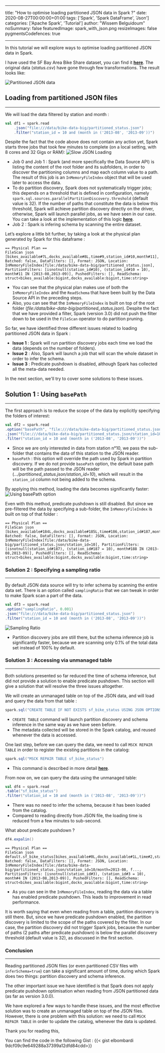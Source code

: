   ---
title: "How to optimise loading partitioned JSON data in Spark ?"
date: 2020-08-27T00:00:00+01:00
tags: ['Spark', 'Spark DataFrame', 'Json']
categories: ['Apache Spark', 'Tutorial']
author: "Wissem Belguidoum"
noSummary: false
featuredImage: spark_with_json.png
resizeImages: false
pygmentsCodefences: true

---  

In this tutorial we will explore ways to optimise loading partitioned JSON data in Spark. 

I have used the SF Bay Area Bike Share dataset, you can find it [**here**](https://www.kaggle.com/benhamner/sf-bay-area-bike-share/data#). The original data (_status.csv_) have gone through few transformations. The result looks like: 

![Partitioned JSON data](tree.png)

## Loading from partitioned JSON files
-------

We will load the data filtered by station and month : 

```scala
val df1 = spark.read
	.json("file:///data/bike-data-big/partitioned_status.json")
	.filter("station_id = 10 and (month in ('2013-08', '2013-09'))")
```

Despite the fact that the code above does not contain any action yet, Spark starts three jobs that took few minutes to complete (on a local setting, with 8 cores and 32 Gigs or RAM):
![Slow JSON Loading](slow_json_loading.png)
* Job 0 and Job 1 : Spark (and more specifically the Data Source API) is listing the content of the root folder and its subfolders, in order to discover the partitioning columns and map each column value to a path. The result of this job is an `InMemoryFileIndex` object that will be used later to access the data.
* To do partition discovery, Spark does not systematically trigger jobs; this depends on a threshold that is defined in configuration, namely `spark.sql.sources.parallelPartitionDiscovery.threshold` (default value is 32). If the number of paths that constitute the data is below this threshold, Spark will achieve partition discovery directly on the driver, otherwise, Spark will launch parallel jobs, as we have seen in our case. You can take a look at the implementation of this logic [**here**](https://github.com/apache/spark/blob/v3.0.0/sql/core/src/main/scala/org/apache/spark/sql/execution/datasources/InMemoryFileIndex.scala#L186).  
* Job 2 : Spark is infering schema by scanning the entire dataset.

Let’s explore a little bit further, by taking a look at the physical plan generated by Spark for this dataframe : 

```fulltext
== Physical Plan ==
FileScan json [bikes_available#7L,docks_available#8L,time#9,station_id#10,month#11], Batched: false, DataFilters: [], Format: JSON, Location: InMemoryFileIndex[file:/data/bike-data-big/partitioned_status.json], PartitionFilters: [isnotnull(station_id#10), (station_id#10 = 10), month#11 IN (2013-08,2013-09)], PushedFilters: [], ReadSchema: struct<bikes_available:bigint,docks_available:bigint,time:string>
```
* You can see that the physical plan makes use of both the `InMemoryFileIndex` and the `ReadSchema` that have been built by the Data Source API in the preceding steps.
* Also, you can see that the `InMemoryFileIndex` is built on top of the root folder (_file:/data/bike-data-big/partitioned_status.json_). Despite the fact that we have provided a filter, Spark (version 3.0) did not push the filter down to be used in the `FileScan` operator to do partition pruning. 

So far, we have identified three different issues related to loading partitioned JSON data in Spark : 
* **Issue 1** : Spark will run partition discovery jobs each time we load the data (depends on the number of folders).
* **Issue 2** : Also, Spark will launch a job that will scan the whole dataset in order to infer the schema.
* **Issue 3** : Predicate pushdown is disabled, although Spark has collected all the meta-data needed.

In the next section, we'll try to cover some solutions to these issues.

## Solution 1 : Using `basePath`
------
The first approach is to reduce the scope of the data by explicitly specifying the folders of interest:
```scala  
val df2 = spark.read
.option("basePath", "file:///data/bike-data-big/partitioned_status.json")
.json("file:///data/bike-data-big/partitioned_status.json/station_id=10")
.filter("station_id = 10 and (month in ('2013-08', '2013-09'))")
```
* Since we are only interested in data from station n°10, we pass the sub-folder that contains the data of this station to the JSON reader.
* `basePath` : this option will override the path used by Spark in partition discovery. If we do not provide `basePath` option, the default base path will be the path passed to the JSON reader (_.../partitioned_status.json/station_id=10_), which will result in the `station_id` column not being added to the schema.

By applying this method, loading the data becomes significantly faster:
![Using basePath option](basePath.png) 

Even with this method, predicate pushdown is still disabled. But since we pre-filtered the data by specifying a sub-folder, the `InMemoryFileIndex` is built on top of that folder : 
```fulltext
== Physical Plan ==
FileScan json [bikes_available#184L,docks_available#185L,time#186,station_id#187,month#188] Batched: false, DataFilters: [], Format: JSON, Location: InMemoryFileIndex[file:/data/bike-data-big/partitioned_status.json/station_id=10], PartitionFilters: [isnotnull(station_id#187), (station_id#187 = 10), month#188 IN (2013-08,2013-09)], PushedFilters: [], ReadSchema: struct<bikes_available:bigint,docks_available:bigint,time:string>
```

### Solution 2 : Specifying a sampling ratio
-----
By default JSON data source will try to infer schema by scanning the entire data set. There is an option called `samplingRatio` that we can tweak in order to make Spark scan a part of the data. 

```scala
val df3 = spark.read
.option("samplingRatio", 0.001)
.json("file:///data/bike-data-big/partitioned_status.json")
.filter("station_id = 10 and (month in ('2013-08', '2013-09'))")
```
![Sampling Ratio](samplingRatio.png)
* Partition discovery jobs are still there, but the schema inference job is significantly faster, because we are scanning only 0.1% of the total data set instead of 100% by default.

### Solution 3 : Accessing via unmanaged table
----
Both solutions presented so far reduced the time of schema inference, but did not provide a solution to enable predicate pushdown. This section will give a solution that will resolve the three issues altogether.

We will create an unmanaged table on top of the JSON data, and will load and query the data from that table :

```scala
spark.sql("CREATE TABLE IF NOT EXISTS sf_bike_status USING JSON OPTIONS (path 'file:///data/bike-data-big/partitioned_status.json')")
```
* `CREATE TABLE` command will launch partition discovery and schema inference in the same way as we have seen before.
* The metadata collected will be stored in the Spark catalog, and reused whenever the data is accessed.

One last step, before we can query the data, we need to call `MSCK REPAIR TABLE` in order  to register the existing partitions in the catalog: 
```scala
spark.sql("MSCK REPAIR TABLE sf_bike_status")
```
* This command is described in more detail [**here**](https://spark.apache.org/docs/3.0.0-preview/sql-ref-syntax-ddl-repair-table.html).

From now on, we can query the data using the unmanaged table: 
```scala
val df4 = spark.read
.table("sf_bike_status")
.filter("station_id = 10 and (month in ('2013-08', '2013-09'))")
```
* There was no need to infer the schema, because it has been loaded from the catalog. 
* Compared to reading directly from JSON file, the loading time is reduced from a few minutes to sub-second.  

What about predicate pushdown ?

```scala
df4.expalin()
``` 
```fulltext
== Physical Plan ==
FileScan json default.sf_bike_status[bikes_available#0L,docks_available#1L,time#2,station_id#3,month#4] Batched: false, DataFilters: [], Format: JSON, Location: InMemoryFileIndex[file:/data/bike-data-big/partitioned_status.json/station_id=10/month=2013-08, f..., PartitionFilters: [isnotnull(station_id#3), (station_id#3 = 10), month#4 IN (2013-08,2013-09)], PushedFilters: [], ReadSchema: struct<bikes_available:bigint,docks_available:bigint,time:string>
```
* As you can see in the `InMemoryFileIndex`, reading the data via a table has enabled predicate pushdown. This leads to improvement in read performance. 

It is worth saying that even when reading from a table, partition discovery is still there. But, since we have predicate pushdown enabled, the partition discovery is limited to the scope of the paths covered by the filter. In our case, the partition discovery did not trigger Spark jobs, because the number of paths (2 paths after predicate pushdown) is below the parallel discovery threshold (default value is 32), as discussed in the first section.

### Conclusion
----
Reading partitioned JSON files (or even partitioned CSV files with `inferSchema=true`) can take a significant amount of time, during which Spark does two things: partition discovery and schema inference.  

The other important issue we have identified is that Spark does not apply predicate pushdown optimisation when reading from JSON partitioned data (as far as version 3.0.0).

We have explored a few ways to handle these issues, and the most effective solution was to create an unmanaged table on top of the JSON files. However, there is one problem with this solution: we need to call `MSCK REPAIR TABLE` in order to update the catalog, whenever the data is updated. 


Thank you for reading this,

You can find the code in the following Gist : 
{{< gist elbombardi 9dcf09c9e649288a37399a12dfd84cdd>}}
 
